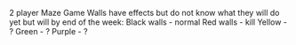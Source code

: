 2 player Maze Game 
Walls have effects but do not know what they will do yet but will by end of the week:
  Black walls - normal
  Red walls - kill
  Yellow - ?
  Green - ?
  Purple - ?


